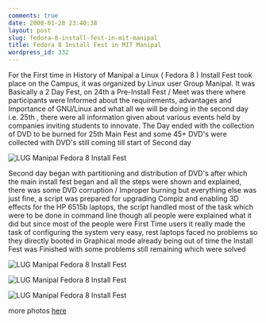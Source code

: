 ```yaml
---
comments: true
date: 2008-01-28 23:40:38
layout: post
slug: fedora-8-install-fest-in-mit-manipal
title: Fedora 8 Install Fest in MIT Manipal
wordpress_id: 332
---
```


For the First time in History of Manipal a Linux ( Fedora 8 ) Install Fest took place on the Campus, it was organized by Linux user Group Manipal. It was Basically a 2 Day Fest, on 24th a Pre-Install Fest / Meet was there where participants were Informed about the requirements, advantages and Importance of GNU/Linux and what all we will be doing in the second day i.e. 25th , there were all information given about various events held by companies inviting students to innovate.  The Day ended with the collection of DVD to be burned for 25th Main Fest and some 45+ DVD's were collected with DVD's still coming till start of Second day


![LUG Manipal Fedora 8 Install Fest](http://farm3.static.flickr.com/2402/2213951561_2e9a4b1dd6.jpg?v=0)


Second day began with partitioning and distribution of DVD's after which the main install fest began and all the steps were shown and explained, there was some DVD corruption / Improper burning but everything else was just fine, a script was prepared for upgrading Compiz and enabling 3D effects for the HP 6515b laptops, the script handled most of the task which were to be done in command line though all people were explained what it did but since most of the people were First Time users it really made the task of configuring the system very easy, rest laptops faced no problems so they directly booted in Graphical mode already being out of time the Install Fest was Finished with some problems still remaining which were solved


![LUG Manipal Fedora 8 Install Fest](http://farm3.static.flickr.com/2309/2217093044_22d3a5047d.jpg?v=0)




![LUG Manipal Fedora 8 Install Fest](http://farm3.static.flickr.com/2271/2216287695_a8d58a737f.jpg?v=0)




![LUG Manipal Fedora 8 Install Fest](http://farm3.static.flickr.com/2410/2216287671_acb02332fb.jpg?v=0)


more photos [here](http://flickr.com/photos/ankurkingofnet/sets/72157600264068727/)
